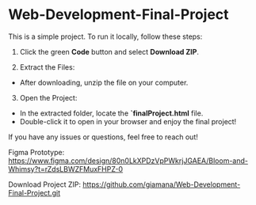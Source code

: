 # Web-Development-Final-Project

This is a simple project. To run it locally, follow these steps:
  1. Click the green **Code** button and select **Download ZIP**.

  2. Extract the Files:
   - After downloading, unzip the file on your computer.

  3. Open the Project:
   - In the extracted folder, locate the **`finalProject.html** file.
   - Double-click it to open in your browser and enjoy the final project!

If you have any issues or questions, feel free to reach out!

Figma Prototype: https://www.figma.com/design/80n0LkXPDzVpPWkrjJGAEA/Bloom-and-Whimsy?t=rZdsLBWZFMuxFHPZ-0

Download Project ZIP: https://github.com/giamana/Web-Development-Final-Project.git
